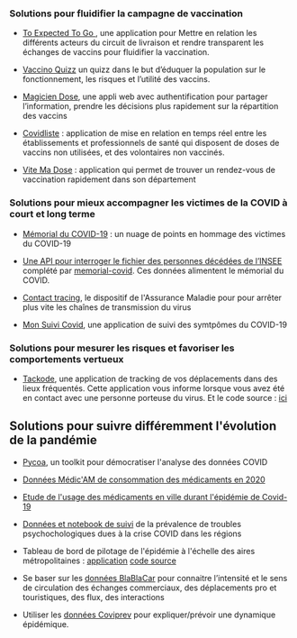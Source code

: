 ### Solutions pour fluidifier la campagne de vaccination

* [To Expected To Go
](https://www.figma.com/proto/mAOannscVEo5hriBfD8qZB/RevKit-Design-System-UI-Kit-(Community)-(Copy)?node-id=118%3A6600&scaling=min-zoom&page-id=0%3A1), une application pour Mettre en relation les différents acteurs du circuit de livraison et rendre transparent les échanges de vaccins pour fluidifier la vaccination.

* [Vaccino Quizz](https://vaccino-quizz.exo-dev.fr/) un quizz dans le but d’éduquer la population sur le fonctionnement, les risques et l’utilité des vaccins.

* [Magicien Dose](https://github.com/rigelk/magiciendose), une appli web avec authentification pour partager l’information, prendre les décisions plus rapidement sur la répartition des vaccins

* [Covidliste](https://www.covidliste.com/) : application de mise en relation en temps réel entre les établissements et professionnels de santé qui disposent de doses de vaccins non utilisées, et des volontaires non vaccinés.

* [Vite Ma Dose](https://vitemadose.covidtracker.fr/) : application qui permet de trouver un rendez-vous de vaccination rapidement dans son département

### Solutions pour mieux accompagner les victimes de la COVID à court et long terme

* [Mémorial du COVID-19](https://observablehq.com/@cquest/zoom-canvas-rescaled) : un nuage de points en hommage des victimes du COVID-19

* [Une API pour interroger le fichier des personnes décédées de l’INSEE](https://api.memorial-covid.org/docs) complété par [memorial-covid](https://memorial-covid.org/). Ces données alimentent le mémorial du COVID.

* [Contact tracing](https://www.ameli.fr/rhone/assure/covid-19/tester-alerter-proteger-comprendre-la-strategie-pour-stopper-lepidemie/contact-tracing-arreter-les-chaines-de-transmission), le dispositif de l'Assurance Maladie pour pour arrêter plus vite les chaînes de transmission du virus

* [Mon Suivi Covid](https://monsuivicovid.com/), une application de suivi des symtpômes du COVID-19

### Solutions pour mesurer les risques et favoriser les comportements vertueux

* [Tackode](https://tackode.com/), une application de tracking de vos déplacements dans des lieux fréquentés. Cette application vous informe lorsque vous avez été en contact avec une personne porteuse du virus. 
Et le code source : [ici](https://github.com/Tackode/)

## Solutions pour suivre différemment l'évolution de la pandémie 

* [Pycoa](http://pycoa.fr/), un toolkit pour démocratiser l'analyse des données COVID

* [Données Médic'AM de consommation des médicaments en 2020 ](https://www.ameli.fr/l-assurance-maladie/statistiques-et-publications/donnees-statistiques/medicament/medicaments-pharmacies-de-ville-par-classe-atc/medic-am-labellise-2020.php)

* [Etude de l'usage des médicaments en ville durant l'épidémie de Covid-19](https://www.ameli.fr/l-assurance-maladie/statistiques-et-publications/etudes-en-sante-publique/etudes-pharmaco-epidemiologiques/medicaments-usage-pendant-l-epidemie-de-covid-19/point-de-situation-apres-3-semaines-2e-confinement.php)

* [Données et notebook de suivi](https://github.com/ArthurSrz/hackathon_covid19_solutions/tree/main/Solutions-CoviPrev) de la prévalence de troubles psychochologiques dues à la crise COVID dans les régions

* Tableau de bord de pilotage de l'épidémie à l'échelle des aires métropolitaines : [application](https://reinaldodos.shinyapps.io/dashboard/) [code source](https://github.com/Reinaldodos/Hackathon_AAV20)


* Se baser sur les [données BlaBlaCar](https://support.blablacar.com/hc/en-gb/categories/360002585239-Developer-BlaBlaCar-API) pour connaitre l’intensité et le sens de circulation des échanges commerciaux, des déplacements pro et touristiques, des flux, des interactions

* Utiliser les [données Coviprev](https://www.santepubliquefrance.fr/etudes-et-enquetes/coviprev-une-enquete-pour-suivre-l-evolution-des-comportements-et-de-la-sante-mentale-pendant-l-epidemie-de-covid-19#block-242829) pour expliquer/prévoir une dynamique épidémique.

